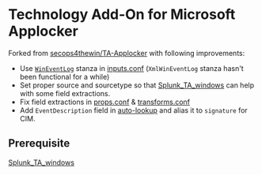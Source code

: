 # Technology Add-On for Microsoft Applocker

Forked from [secops4thewin/TA-Applocker](https://github.com/secops4thewin/TA-Applocker) with following improvements:

- Use [`WinEventLog`](https://docs.splunk.com/Documentation/Splunk/latest/Admin/Inputsconf#Windows_Event_Log_Monitor) stanza in [inputs.conf](./default/inputs.conf) (`XmlWinEventLog` stanza hasn't been functional for a while)
- Set proper source and sourcetype so that [Splunk_TA_windows](https://splunkbase.splunk.com/app/742) can help with some field extractions.
- Fix field extractions in [props.conf](./default/props.conf) & [transforms.conf](./default/transforms.conf)
- Add `EventDescription` field in [auto-lookup](./lookups/applockerevent.csv) and alias it to `signature` for CIM.

## Prerequisite

[Splunk_TA_windows](https://splunkbase.splunk.com/app/742)
